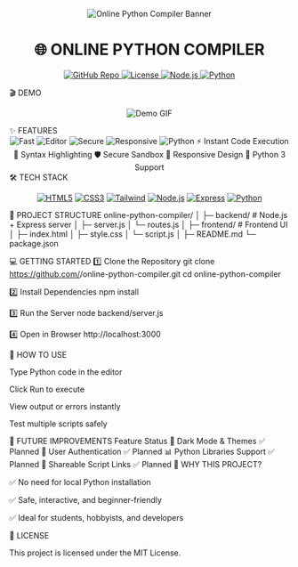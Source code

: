<p align="center"> <img src="https://via.placeholder.com/1000x250/4CAF50/ffffff?text=🌐+Online+Python+Compiler" alt="Online Python Compiler Banner"> </p> <h1 align="center">🌐 ONLINE PYTHON COMPILER</h1> <p align="center"> <a href="https://github.com/<your-username>/online-python-compiler"> <img src="https://img.shields.io/badge/Repo-GitHub-blue?style=for-the-badge&logo=github" alt="GitHub Repo" title="View on GitHub"> </a> <a href="LICENSE"> <img src="https://img.shields.io/badge/License-MIT-yellow?style=for-the-badge&logo=opensourceinitiative" alt="License" title="MIT License"> </a> <a href="https://nodejs.org/"> <img src="https://img.shields.io/badge/Node.js-v18-green?style=for-the-badge&logo=node.js" alt="Node.js" title="Node.js Backend"> </a> <a href="https://www.python.org/"> <img src="https://img.shields.io/badge/Python-3.11-blue?style=for-the-badge&logo=python" alt="Python" title="Python Execution Engine"> </a> </p>
🎬 DEMO
<p align="center"> <img src="https://via.placeholder.com/900x450/FFC107/000000?text=GIF+or+Screenshot+Here" alt="Demo GIF" title="Interactive Demo Preview"> </p>
✨ FEATURES
<div align="center">
<img src="https://img.icons8.com/color/48/000000/bolt.png" alt="Fast" title="Fast Execution"/>	<img src="https://img.icons8.com/color/48/000000/code.png" alt="Editor" title="Syntax Highlighting"/>	<img src="https://img.icons8.com/color/48/000000/shield.png" alt="Secure" title="Sandboxed Execution"/>	<img src="https://img.icons8.com/color/48/000000/responsive.png" alt="Responsive" title="Mobile Friendly"/>	<img src="https://img.icons8.com/color/48/000000/python.png" alt="Python" title="Python 3 Support"/>
⚡ Instant Code Execution	🎨 Syntax Highlighting	🛡️ Secure Sandbox	📱 Responsive Design	🐍 Python 3 Support
</div>
🛠️ TECH STACK
<div align="center">

<a href="#"><img src="https://img.shields.io/badge/HTML5-%23E34F26.svg?style=for-the-badge&logo=html5&logoColor=white" alt="HTML5" title="Frontend"/></a>
<a href="#"><img src="https://img.shields.io/badge/CSS3-%231572B6.svg?style=for-the-badge&logo=css3&logoColor=white" alt="CSS3" title="Frontend"/></a>
<a href="#"><img src="https://img.shields.io/badge/TailwindCSS-%2338B2AC.svg?style=for-the-badge&logo=tailwind-css&logoColor=white" alt="Tailwind" title="Frontend"/></a>
<a href="#"><img src="https://img.shields.io/badge/Node.js-%23339933.svg?style=for-the-badge&logo=node.js&logoColor=white" alt="Node.js" title="Backend"/></a>
<a href="#"><img src="https://img.shields.io/badge/Express.js-%23404d59.svg?style=for-the-badge" alt="Express" title="Backend"/></a>
<a href="#"><img src="https://img.shields.io/badge/Python-3.11-blue?style=for-the-badge&logo=python" alt="Python" title="Execution Engine"/></a>

</div>
📂 PROJECT STRUCTURE
online-python-compiler/
│
├─ backend/          # Node.js + Express server
│  ├─ server.js
│  └─ routes.js
│
├─ frontend/         # Frontend UI
│  ├─ index.html
│  ├─ style.css
│  └─ script.js
│
├─ README.md
└─ package.json

💻 GETTING STARTED
1️⃣ Clone the Repository
git clone https://github.com/<your-username>/online-python-compiler.git
cd online-python-compiler

2️⃣ Install Dependencies
npm install

3️⃣ Run the Server
node backend/server.js

4️⃣ Open in Browser
http://localhost:3000

🌟 HOW TO USE

Type Python code in the editor

Click Run to execute

View output or errors instantly

Test multiple scripts safely

🔮 FUTURE IMPROVEMENTS
Feature	Status
🌙 Dark Mode & Themes	✅ Planned
🔐 User Authentication	✅ Planned
📊 Python Libraries Support	✅ Planned
🔗 Shareable Script Links	✅ Planned
📣 WHY THIS PROJECT?

✅ No need for local Python installation

✅ Safe, interactive, and beginner-friendly

✅ Ideal for students, hobbyists, and developers

📌 LICENSE

This project is licensed under the MIT License.
